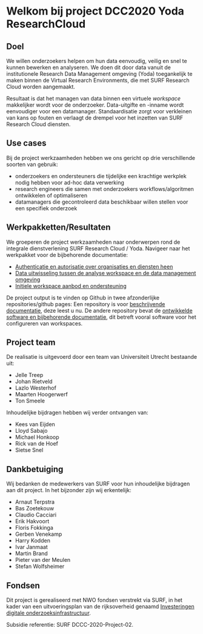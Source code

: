 # Welkom bij project DCC2020 Yoda ResearchCloud

## Doel
We willen onderzoekers helpen om hun data eenvoudig, veilig en snel te kunnen
bewerken en analyseren. We doen dit door data vanuit de institutionele Research Data Management omgeving (Yoda) toegankelijk te
maken binnen de Virtual Research Environments, die met SURF Research Cloud worden aangemaakt.

Resultaat is dat het managen van data binnen een virtuele _workspace_ makkelijker wordt voor de onderzoeker. 
Data-uitgifte en -inname wordt eenvoudiger voor een datamanager. Standaardisatie zorgt voor verkleinen
van kans op fouten en verlaagt de drempel voor het inzetten van SURF Research Cloud diensten.

## Use cases
Bij de project werkzaamheden hebben we ons gericht op drie verschillende soorten van gebruik:
- onderzoekers en ondersteuners die tijdelijke een krachtige werkplek nodig hebben voor ad-hoc data verwerking
- research engineers die samen met onderzoekers workflows/algoritmen ontwikkelen of optimaliseren
- datamanagers die gecontroleerd data beschikbaar willen stellen voor een specifiek onderzoek

## Werkpakketten/Resultaten
We groeperen de project werkzaamheden naar onderwerpen rond de integrale dienstverlening 
SURF Research Cloud / Yoda. Navigeer naar het werkpakket voor de bijbehorende documentatie:
- [Authenticatie en autorisatie over organisaties en diensten heen](index.md)
- [Data uitwisseling tussen de analyse workspace en de data management omgeving](index.md)
- [Initiele workspace aanbod en ondersteuning](index.md) 

De project output is te vinden op Github in twee afzonderlijke repositories/github pages: 
Een repository is voor [beschrijvende documentatie](https://utrechtuniversity.github.io/DCC2020-Yoda-ResearchCloud/), 
deze leest u nu.
De andere repository bevat de [ontwikkelde software en bijbehorende documentatie](https://utrechtuniversity.github.io/researchcloud-items/),
dit betreft vooral software voor het configureren van workspaces.

## Project team
De realisatie is uitgevoerd door een team van Universiteit Utrecht bestaande uit:
- Jelle Treep
- Johan Rietveld
- Lazlo Westerhof
- Maarten Hoogerwerf
- Ton Smeele

Inhoudelijke bijdragen hebben wij verder ontvangen van:
- Kees van Eijden
- Lloyd Sabajo
- Michael Honkoop
- Rick van de Hoef
- Sietse Snel


## Dankbetuiging
Wij bedanken de medewerkers van SURF voor hun inhoudelijke bijdragen aan dit project. 
In het bijzonder zijn wij erkentelijk:
- Arnaut Terpstra
- Bas Zoetekouw
- Claudio Cacciari
- Erik Hakvoort
- Floris Fokkinga
- Gerben Venekamp
- Harry Kodden
- Ivar Janmaat
- Martin Brand
- Pieter van der Meulen
- Stefan Wolfsheimer

## Fondsen
Dit project is gerealiseerd met NWO fondsen verstrekt via SURF,
in het kader van een uitvoeringsplan van de rijksoverheid genaamd
[Investeringen digitale onderzoeksinfrastructuur](https://www.rijksoverheid.nl/binaries/rijksoverheid/documenten/rapporten/2019/10/01/uitvoeringsplan-investeringen-digitale-onderzoeksinfrastructuur/16825243-uitvoeringsplan-investeringen-digitale-onderzoeksinfrastructuur-nwo.pdf).

Subsidie referentie: SURF DCCC-2020-Project-02.

